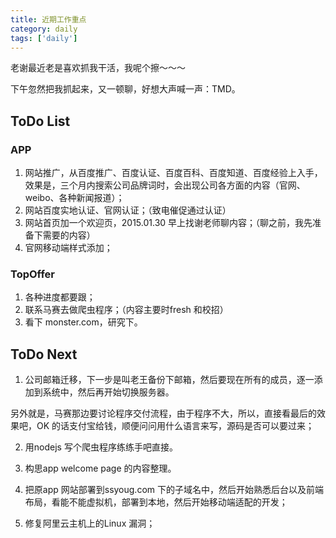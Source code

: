 ```yaml
---
title: 近期工作重点
category: daily
tags: ['daily']
---
```



老谢最近老是喜欢抓我干活，我呢个擦～～～

下午忽然把我抓起来，又一顿聊，好想大声喊一声：TMD。

## ToDo List

### APP
1. 网站推广，从百度推广、百度认证、百度百科、百度知道、百度经验上入手，效果是，三个月内搜索公司品牌词时，会出现公司各方面的内容（官网、weibo、各种新闻报道）；
2. 网站百度实地认证、官网认证；（致电催促通过认证）
3. 网站首页加一个欢迎页，2015.01.30 早上找谢老师聊内容；（聊之前，我先准备下需要的内容）
4. 官网移动端样式添加；

### TopOffer
1. 各种进度都要跟；
2. 联系马赛去做爬虫程序；（内容主要时fresh 和校招）
3. 看下 monster.com，研究下。


## ToDo Next
1. 公司邮箱迁移，下一步是叫老王备份下邮箱，然后要现在所有的成员，逐一添加到系统中，然后再开始切换服务器。

另外就是，马赛那边要讨论程序交付流程，由于程序不大，所以，直接看最后的效果吧，OK 的话支付宝给钱，顺便问问用什么语言来写，源码是否可以要过来；

2. 用nodejs 写个爬虫程序练练手吧直接。

3. 构思app welcome page 的内容整理。

4. 把原app 网站部署到ssyoug.com 下的子域名中，然后开始熟悉后台以及前端布局，看能不能虚拟机，部署到本地，然后开始移动端适配的开发；

5. 修复阿里云主机上的Linux 漏洞；